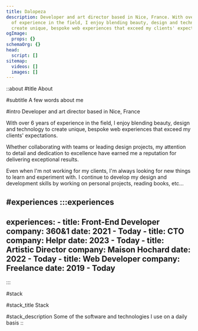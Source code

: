 ```yaml
---
title: Dalopeza
description: Developer and art director based in Nice, France. With over 6 years
  of experience in the field, I enjoy blending beauty, design and technology to
  create unique, bespoke web experiences that exceed my clients' expectations.
ogImage:
  props: {}
schemaOrg: {}
head:
  script: []
sitemap:
  videos: []
  images: []
---
```


::about
#title
About

#subtitle
A few words about me

#intro
Developer and art director based in Nice, France

With over 6 years of experience in the field, I enjoy blending beauty, design and technology to create unique, bespoke web experiences that exceed my clients' expectations.

Whether collaborating with teams or leading design projects, my attention to detail and dedication to excellence have earned me a reputation for delivering exceptional results.

Even when I'm not working for my clients, I'm always looking for new things to learn and experiment with. I continue to develop my design and development skills by working on personal projects, reading books, etc...

#experiences
  :::experiences
  ---
  experiences:
    - title: Front-End Developer
      company: 360&1
      date: 2021 - Today
    - title: CTO
      company: Helpr
      date: 2023 - Today
    - title: Artistic Director
      company: Maison Hochard
      date: 2022 - Today
    - title: Web Developer
      company: Freelance
      date: 2019 - Today
  ---
  :::

#stack

#stack_title
Stack

#stack_description
Some of the software and technologies I use on a daily basis
::
